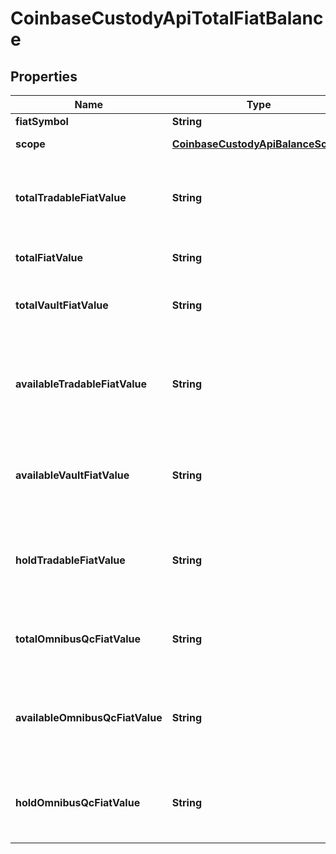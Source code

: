 
# CoinbaseCustodyApiTotalFiatBalance

## Properties
Name | Type | Description | Notes
------------ | ------------- | ------------- | -------------
**fiatSymbol** | **String** | Fiat symbol | 
**scope** | [**CoinbaseCustodyApiBalanceScope**](CoinbaseCustodyApiBalanceScope.md) | Balance scope | 
**totalTradableFiatValue** | **String** | Total portfolio Trading Balance wallets funds in fiat currency | 
**totalFiatValue** | **String** | Total portfolio funds in fiat currency | 
**totalVaultFiatValue** | **String** | Total portfolio Vault wallets funds in fiat currency | 
**availableTradableFiatValue** | **String** | Available (i.e. withdrawable) portfolio Trading Balance wallets funds in fiat currency | 
**availableVaultFiatValue** | **String** | Available (i.e. withdrawable) portfolio Vault wallets funds in fiat currency | 
**holdTradableFiatValue** | **String** | Hold balance for portfolio Trading Balance wallets funds in fiat currency | 
**totalOmnibusQcFiatValue** | **String** | Total portfolio Omnibus QC wallets funds in fiat currency | 
**availableOmnibusQcFiatValue** | **String** | Available (i.e. withdrawable) portfolio Omnibus QC wallets funds in fiat currency | 
**holdOmnibusQcFiatValue** | **String** | Hold balance for portfolio Omnibus QC wallets funds in fiat currency | 



